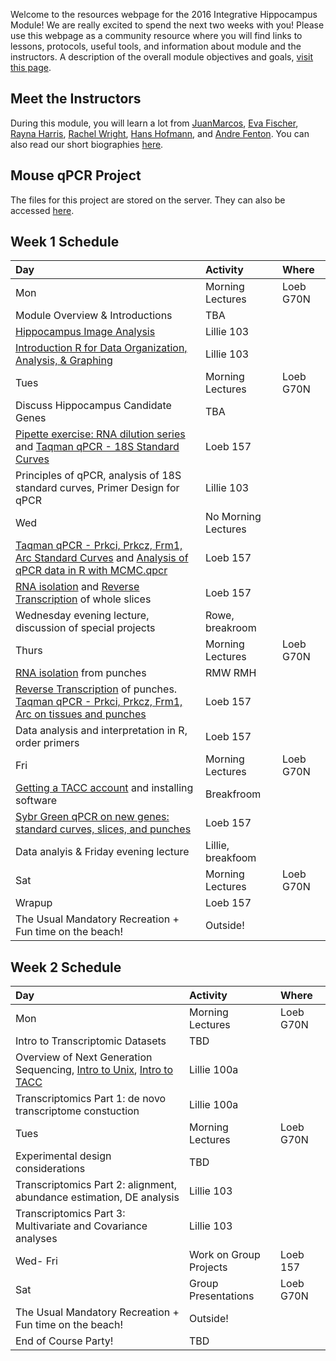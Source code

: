 Welcome to the resources webpage for the 2016 Integrative Hippocampus Module! We are really excited to spend the next two weeks with you! Please use this webpage as a community resource where you will find links to lessons, protocols, useful tools, and information about module and the instructors. A description of the overall module objectives and goals, [visit this page](ModuleOverview.md). 

## Meet the Instructors
During this module, you will learn a lot from [JuanMarcos](http://www.alarconlab.com), [Eva Fischer](http://evakfischer.weebly.com), [Rayna Harris](http://raynamharris.github.io),
[Rachel Wright](http://rmwright.weebly.com), [Hans Hofmann](http://cichlid.biosci.utexas.edu), and [Andre Fenton](http://www.cns.nyu.edu/corefaculty/Fenton.php). You can also read our short biographies [here](Instructors.md).

## Mouse qPCR Project 
The files for this project are stored on the server. They can also be accessed [here](https://github.com/raynamharris/qPCR-mouse). 


## Week 1 Schedule

Day | Activity|Where
:---|:---|:---
Mon | Morning Lectures | Loeb G70N
 | Module Overview & Introductions | TBA
 | [Hippocampus Image Analysis](https://github.com/raynamharris/qPCR-mouse/tree/master/slicephotos) | Lillie 103
 | [Introduction R for Data Organization, Analysis, & Graphing](https://github.com/raynamharris/R_Intro_for_Bioinformatics) | Lillie 103
Tues | Morning Lectures | Loeb G70N
 | Discuss Hippocampus Candidate Genes | TBA
 | [Pipette exercise: RNA dilution series](protocols/RNA_pipette_exercise.md) and [Taqman qPCR - 18S Standard Curves](protocols/TaqManqPCRProtocol.pdf) |  Loeb 157
 | Principles of qPCR, analysis of 18S standard curves, Primer Design for qPCR | Lillie 103
Wed | No Morning Lectures | 
 | [Taqman qPCR - Prkci, Prkcz, Frm1, Arc Standard Curves](protocols/aqManqPCRProtocol.pdf) and [Analysis of qPCR data in R with MCMC.qpcr](mcmc.qpcr.tutorial.pdf)| Loeb 157
 | [RNA isolation](protocols/RNAisolationProtocol.pdf) and [Reverse Transcription](protocols/ReverseTranscriptionProctocol.pdf) of whole slices | Loeb 157 
 | Wednesday evening lecture, discussion of special projects| Rowe, breakroom
Thurs | Morning Lectures | Loeb G70N
 | [RNA isolation](protocols/RNAisolationProtocol.pdf) from punches | RMW RMH 
 | [Reverse Transcription](protocols/ReverseTranscriptionProctocol.pdf) of punches. [Taqman qPCR - Prkci, Prkcz, Frm1, Arc on tissues and punches](protocols/TaqManqPCRProtocol.pdf) | Loeb 157  
 | Data analysis and interpretation in R, order primers  | Loeb 157
Fri | Morning Lectures | Loeb G70N
 | [Getting a TACC account](https://github.com/raynamharris/IntegrativeSTGmodule2016) and installing software | Breakfroom
 |[Sybr Green qPCR on new genes: standard curves, slices, and punches](protocols/SybrGreenqPCRProtocol.pdf) | Loeb 157
 | Data analyis & Friday evening lecture | Lillie, breakfoom
Sat | Morning Lectures |  Loeb G70N
 | Wrapup | Loeb 157
 | The Usual Mandatory Recreation + Fun time on the beach! | Outside!


## Week 2 Schedule
Day | Activity|Where
:---|:---|:---
Mon | Morning Lectures | Loeb G70N
 | Intro to Transcriptomic Datasets | TBD
 | Overview of Next Generation Sequencing, [Intro to Unix](https://github.com/raynamharris/Shell_Intro_for_Transcriptomics), [Intro to TACC](https://github.com/raynamharris/IntegrativeSTGmodule2016) | Lillie 100a
 | Transcriptomics Part 1: de novo transcriptome constuction | Lillie 100a
Tues | Morning Lectures | Loeb G70N
 | Experimental design considerations | TBD
 | Transcriptomics Part 2: alignment, abundance estimation, DE analysis | Lillie 103
 | Transcriptomics Part 3: Multivariate and Covariance analyses | Lillie 103
Wed- Fri | Work on Group Projects | Loeb 157
Sat | Group Presentations |  Loeb G70N
 | The Usual Mandatory Recreation + Fun time on the beach! | Outside!
 | End of Course Party!| TBD


